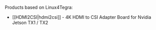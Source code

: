 Products based on Linux4Tegra:

* [[HDMI2CSI|hdmi2csi]] - 4K HDMI to CSI Adapter Board for Nvidia Jetson TX1 / TX2
